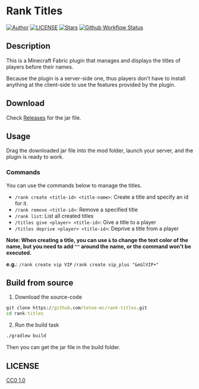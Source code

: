 # Rank Titles

[![Author](https://img.shields.io/badge/Author-NriotHrreion-red.svg "Author")](https://github.com/NriotHrreion)
[![LICENSE](https://img.shields.io/badge/License-CC0_1.0-green.svg "LICENSE")](./LICENSE)
[![Stars](https://img.shields.io/github/stars/tetoe-mc/rank-titles.svg?label=Stars&style=flat)](https://github.com/tetoe-mc/rank-titles/stargazers)
[![Github Workflow Status](https://img.shields.io/github/actions/workflow/status/tetoe-mc/rank-titles/build.yml)](https://github.com/tetoe-mc/rank-titles/actions/workflows/build.yml)

## Description

This is a Minecraft Fabric plugin that manages and displays the titles of players before their names.

Because the plugin is a server-side one, thus players don't have to install anything at the client-side to use the features provided by the plugin.

## Download

Check [Releases](https://github.com/tetoe-mc/rank-titles/releases) for the jar file.

## Usage

Drag the downloaded jar file into the mod folder, launch your server, and the plugin is ready to work.

### Commands

You can use the commands below to manage the titles.

- `/rank create <title-id> <title-name>`: Create a title and specify an id for it.
- `/rank remove <title-id>`: Remove a specified title
- `/rank list`: List all created titles
- `/titles give <player> <title-id>`: Give a title to a player
- `/titles deprive <player> <title-id>`: Deprive a title from a player

**Note: When creating a title, you can use `&` to change the text color of the name, but you need to add `""` around the name, or the command won't be executed.**

**e.g.**: `/rank create vip VIP` `/rank create vip_plus "&e&lVIP+"`

## Build from source

1. Download the source-code

```cmd
git clone https://github.com/tetoe-mc/rank-titles.git
cd rank-titles
```

2. Run the build task

```cmd
./gradlew build
```

Then you can get the jar file in the build folder.

## LICENSE

[CC0 1.0](./LICENSE)
